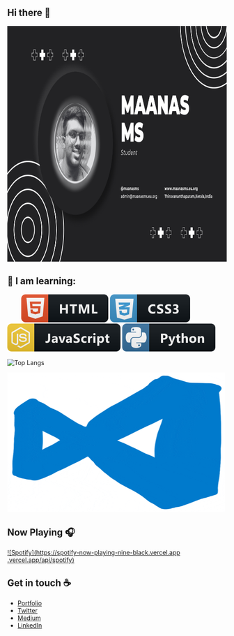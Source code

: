 ## Hi there :wave:
<code><img alt="png" src="assets/Maanas MS.png" width="960" height="540" /></code>

## 🔭  I am learning:

&emsp;&emsp;
![Html](https://github.com/MikeCodesDotNET/ColoredBadges/raw/master/svg/dev/languages/html.svg)
![css](https://github.com/MikeCodesDotNET/ColoredBadges/raw/master/svg/dev/languages/css3.svg)
![js](https://raw.githubusercontent.com/MikeCodesDotNET/ColoredBadges/master/svg/dev/languages/js.svg)
![python](https://raw.githubusercontent.com/MikeCodesDotNET/ColoredBadges/master/svg/dev/languages/python.svg)

![Top Langs](https://github-readme-stats.vercel.app/api/top-langs/?username=elementaryrock&theme=dracula)

<code><img alt="GIF" src="https://raw.githubusercontent.com/elementaryrock/elementaryrock/main/assets/vscode.gif.gif" width="500" height="320" /></code>

## Now Playing 🎧

[![Spotify](https://spotify-now-playing-nine-black.vercel.app
.vercel.app/api/spotify)](https://open.spotify.com/user/31muzcjmfbghuymydjey34i2z2dq)

## Get in touch :coffee:

- [Portfolio](https://maanasms.eu.org)
- [Twitter](https://twitter.com/maanasms)
- [Medium](https://medium.com/@maanasms)
- [LinkedIn](https://www.linkedin.com/in/maanasms)
<!--
**elementaryrock/elementaryrock** is a ✨ _special_ ✨ repository because its `README.md` (this file) appears on your GitHub profile.

Here are some ideas to get you started:




- 👯 I’m looking to collaborate on ...
- 🤔 I’m looking for help with ...
- 💬 Ask me about ...
- 📫 How to reach me: ...
- 😄 Pronouns: ...
- ⚡ Fun fact: ...
-->
